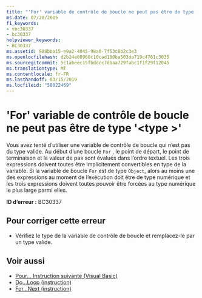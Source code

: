 ```yaml
---
title: "'For' variable de contrôle de boucle ne peut pas être de type '<type>'"
ms.date: 07/20/2015
f1_keywords:
- vbc30337
- bc30337
helpviewer_keywords:
- BC30337
ms.assetid: 988bba15-e9a2-4045-98a0-7f53c8b2c3e3
ms.openlocfilehash: d2b24e08960c10cad180ba503da719c4761c3035
ms.sourcegitcommit: 5c1abeec15fbddcc7dbaa729fabc1f1f29f12045
ms.translationtype: MT
ms.contentlocale: fr-FR
ms.lasthandoff: 03/15/2019
ms.locfileid: "58022469"
---
```

# <a name="for-loop-control-variable-cannot-be-of-type-type"></a>'For' variable de contrôle de boucle ne peut pas être de type '\<type >'
Vous avez tenté d’utiliser une variable de contrôle de boucle qui n’est pas du type valide. Au début d’une boucle `For` , le point de départ, le point de terminaison et la valeur de pas sont évalués dans l’ordre textuel. Les trois expressions doivent toutes être implicitement convertibles en type de la variable. Si la variable de boucle `For` est de type `Object`, alors au moins une des expressions au moment de l’exécution doit être de type numérique et les trois expressions doivent toutes pouvoir être forcées au type numérique le plus large parmi elles.  
  
 **ID d’erreur :** BC30337  
  
## <a name="to-correct-this-error"></a>Pour corriger cette erreur  
  
-   Vérifiez le type de la variable de contrôle de boucle et remplacez-le par un type valide.  
  
## <a name="see-also"></a>Voir aussi

- [Pour... Instruction suivante (Visual Basic)](../language-reference/statements/for-next-statement.md)
- [Do...Loop (instruction)](../../visual-basic/language-reference/statements/do-loop-statement.md)
- [For...Next (instruction)](../../visual-basic/language-reference/statements/for-next-statement.md)
